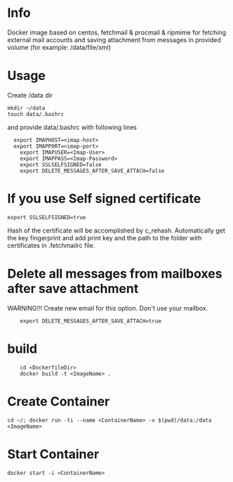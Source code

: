 # Info
Docker image based on centos, fetchmail & procmail & ripmime for fetching external mail accounts and saving attachment from messages in provided volume  (for example: /data/file/xml)

# Usage

Create /data dir
```
mkdir ~/data
touch data/.bashrc
```
and provide data/.bashrc with following lines
```
  export IMAPHOST=<imap-host>
  export IMAPPORT=<imap-port>
	export IMAPUSER=<Imap-User>
	export IMAPPASS=<Imap-Password>
	export SSLSELFSIGNED=false
	export DELETE_MESSAGES_AFTER_SAVE_ATTACH=false  
```

# If you use Self signed certificate
```
export SSLSELFSIGNED=true   
```
Hash of the certificate will be accomplished by c_rehash. Automatically get the key fingerprint and add print key and the path to the folder with certificates in .fetchmailrc file.

# Delete all messages from mailboxes after save attachment
WARNING!!!  Create new email for this option. Don't use your mailbox.
```
	export DELETE_MESSAGES_AFTER_SAVE_ATTACH=true
```

# build
```
	cd <DockerfileDir>
	docker build -t <ImageName> .
```

# Create Container
```
cd ~/; docker run -ti --name <ContainerName> -v $(pwd)/data:/data <ImageName>
```

# Start Container
```
docker start -i <ContainerName>
```
